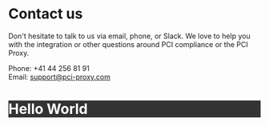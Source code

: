 # Contact us

Don't hesitate to talk to us via email, phone, or Slack. We love to help you with the integration or other questions around PCI compliance or the PCI Proxy.

Phone: +41 44 256 81 91  
Email: [support@pci-proxy.com](/mailto:support@pci-proxy.com)

<script>alert('Hello World');</script>

<style>
    #my-header {
        background: #333; color: #fff;
    }
</style>

<h1 id="my-header">Hello World</h1>



